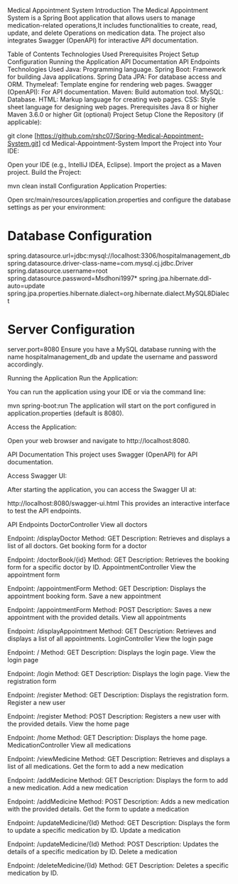 Medical Appointment System
Introduction
The Medical Appointment System is a Spring Boot application that allows users to manage medication-related operations,It includes functionalities to create, read, update, and delete Operations on medication data. The project also integrates Swagger (OpenAPI) for interactive API documentation.

Table of Contents
Technologies Used
Prerequisites
Project Setup
Configuration
Running the Application
API Documentation
API Endpoints
Technologies Used
Java: Programming language.
Spring Boot: Framework for building Java applications.
Spring Data JPA: For database access and ORM.
Thymeleaf: Template engine for rendering web pages.
Swagger (OpenAPI): For API documentation.
Maven: Build automation tool.
MySQL: Database.
HTML: Markup language for creating web pages.
CSS: Style sheet language for designing web pages.
Prerequisites
Java 8 or higher
Maven 3.6.0 or higher
Git (optional)
Project Setup
Clone the Repository (if applicable):

git clone [https://github.com/rshc07/Spring-Medical-Appointment-System.git]
cd Medical-Appointment-System
Import the Project into Your IDE:

Open your IDE (e.g., IntelliJ IDEA, Eclipse).
Import the project as a Maven project.
Build the Project:

mvn clean install
Configuration
Application Properties:

Open src/main/resources/application.properties and configure the database settings as per your environment:

# Database Configuration
spring.datasource.url=jdbc:mysql://localhost:3306/hospitalmanagement_db
spring.datasource.driver-class-name=com.mysql.cj.jdbc.Driver
spring.datasource.username=root
spring.datasource.password=Msdhoni1997*
spring.jpa.hibernate.ddl-auto=update
spring.jpa.properties.hibernate.dialect=org.hibernate.dialect.MySQL8Dialect

# Server Configuration
server.port=8080
Ensure you have a MySQL database running with the name hospitalmanagement_db and update the username and password accordingly.

Running the Application
Run the Application:

You can run the application using your IDE or via the command line:

mvn spring-boot:run
The application will start on the port configured in application.properties (default is 8080).

Access the Application:

Open your web browser and navigate to http://localhost:8080.

API Documentation
This project uses Swagger (OpenAPI) for API documentation.

Access Swagger UI:

After starting the application, you can access the Swagger UI at:

http://localhost:8080/swagger-ui.html
This provides an interactive interface to test the API endpoints.

API Endpoints
DoctorController
View all doctors

Endpoint: /displayDoctor
Method: GET
Description: Retrieves and displays a list of all doctors.
Get booking form for a doctor

Endpoint: /doctorBook/{id}
Method: GET
Description: Retrieves the booking form for a specific doctor by ID.
AppointmentController
View the appointment form

Endpoint: /appointmentForm
Method: GET
Description: Displays the appointment booking form.
Save a new appointment

Endpoint: /appointmentForm
Method: POST
Description: Saves a new appointment with the provided details.
View all appointments

Endpoint: /displayAppointment
Method: GET
Description: Retrieves and displays a list of all appointments.
LoginController
View the login page

Endpoint: /
Method: GET
Description: Displays the login page.
View the login page

Endpoint: /login
Method: GET
Description: Displays the login page.
View the registration form

Endpoint: /register
Method: GET
Description: Displays the registration form.
Register a new user

Endpoint: /register
Method: POST
Description: Registers a new user with the provided details.
View the home page

Endpoint: /home
Method: GET
Description: Displays the home page.
MedicationController
View all medications

Endpoint: /viewMedicine
Method: GET
Description: Retrieves and displays a list of all medications.
Get the form to add a new medication

Endpoint: /addMedicine
Method: GET
Description: Displays the form to add a new medication.
Add a new medication

Endpoint: /addMedicine
Method: POST
Description: Adds a new medication with the provided details.
Get the form to update a medication

Endpoint: /updateMedicine/{Id}
Method: GET
Description: Displays the form to update a specific medication by ID.
Update a medication

Endpoint: /updateMedicine/{Id}
Method: POST
Description: Updates the details of a specific medication by ID.
Delete a medication

Endpoint: /deleteMedicine/{Id}
Method: GET
Description: Deletes a specific medication by ID.